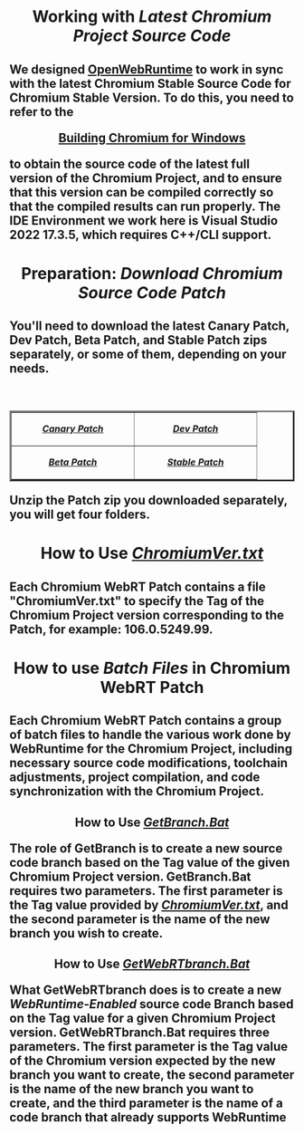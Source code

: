 <h1 align=center>
Working with <i>Latest Chromium Project Source Code</i>
</h1>
<h2  align=left><p>

We designed [OpenWebRuntime](https://github.com/TangramDev/OpenWebRunTime) to work in sync with the latest Chromium Stable Source Code for Chromium Stable Version. To do this, you need to refer to the 
<div  align=center>
	
[**Building Chromium for Windows**](https://chromium.googlesource.com/chromium/src/+/main/docs/windows_build_instructions.md)</div>

to obtain the source code of the latest full version of the Chromium Project, and to ensure that this version can be compiled correctly so that the compiled results can run properly. The IDE Environment we work here is Visual Studio 2022 17.3.5, which requires C++/CLI support.</p>
</p> 
</h2>
<h1 align=center>
Preparation: <i>Download Chromium Source Code Patch</i>
</h1>
<h2  align=left><p>You'll need to download the latest Canary Patch, Dev Patch, Beta Patch, and Stable Patch zips separately, or some of them, depending on your needs. 
  
<center>
        <table border="3" cellpadding="3" align=center>
	            <tbody>
                <tr>
                    <td width="200" align=center>
                      
[**<i>Canary Patch</i>**](https://github.com/TangramDev/WebRT_Chromium_Canary/archive/refs/heads/main.zip)
                    </td>
                    <td width="200" align=center>
                      
[**<ins><i>Dev Patch</i></ins>**](https://github.com/TangramDev/WebRT_Chromium_Dev/archive/refs/heads/main.zip)
                    </td>
                <tr>
                    <td width="200" align=center>
                      
[**<ins><i>Beta Patch</i></ins>**](https://github.com/TangramDev/WebRT_Chromium_Beta/archive/refs/heads/main.zip)
                    </td>
                    <td width="200" align=center>
                      
[**<i><ins>Stable Patch</ins></i>**](https://github.com/TangramDev/WebRT_Chromium_Stable/archive/refs/heads/main.zip)
                    </td>
          </tbody>	  
        </table>
</center> 
  
Unzip the Patch zip you downloaded separately, you will get four folders.</p>
</p> 
</h2>

<h1 align=center>

How to Use <i>[ChromiumVer.txt](https://github.com/TangramDev/WebRT_Chromium_Canary/blob/main/ChromiumVer.txt)</i>
</h1>
<h2><p>Each Chromium WebRT Patch contains a file "ChromiumVer.txt" to specify the Tag of the Chromium Project version corresponding to the Patch, for example: 106.0.5249.99.</p>
</h2>

<h1 align=center>
How to use <i>Batch Files</i> in Chromium WebRT Patch</i>
</h1>
<h2><p>Each Chromium WebRT Patch contains a group of batch files to handle the various work done by WebRuntime for the Chromium Project, including necessary source code modifications, toolchain adjustments, project compilation, and code synchronization with the Chromium Project.</p>
</h2>

<h2 align=center>

How to Use <i>[GetBranch.Bat](https://github.com/TangramDev/WebRT_Chromium_Canary/blob/main/ChromiumSRC/getbranch.bat)</i>

<p align=left>

<div align=left>

The role of GetBranch is to create a new source code branch based on the Tag value of the given Chromium Project version. GetBranch.Bat requires two parameters. The first parameter is the Tag value provided by [<i>ChromiumVer.txt</i>](https://github.com/TangramDev/WebRT_Chromium_Canary/blob/main/ChromiumVer.txt), and the second parameter is the name of the new branch you wish to create.</div></p>
</h2>

<h2 align=center>

How to Use <i>[GetWebRTbranch.Bat](https://github.com/TangramDev/WebRT_Chromium_Canary/blob/main/ChromiumSRC/getWebRTbranch.bat)</i>

<p align=left>

<div align=left>What GetWebRTbranch does is to create a new <i>WebRuntime-Enabled</i> source code Branch based on the Tag value for a given Chromium Project version. GetWebRTbranch.Bat requires three parameters. The first parameter is the Tag value of the Chromium version expected by the new branch you want to create, the second parameter is the name of the new branch you want to create, and the third parameter is the name of a code branch that already supports WebRuntime</div></p>
<h2>

